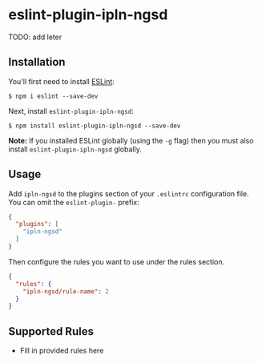 # eslint-plugin-ipln-ngsd

TODO: add leter

## Installation

You'll first need to install [ESLint](http://eslint.org):

```
$ npm i eslint --save-dev
```

Next, install `eslint-plugin-ipln-ngsd`:

```
$ npm install eslint-plugin-ipln-ngsd --save-dev
```

**Note:** If you installed ESLint globally (using the `-g` flag) then you must also install `eslint-plugin-ipln-ngsd` globally.

## Usage

Add `ipln-ngsd` to the plugins section of your `.eslintrc` configuration file. You can omit the `eslint-plugin-` prefix:

```json
{
  "plugins": [
    "ipln-ngsd"
  ]
}
```


Then configure the rules you want to use under the rules section.

```json
{
  "rules": {
    "ipln-ngsd/rule-name": 2
  }
}
```

## Supported Rules

* Fill in provided rules here





